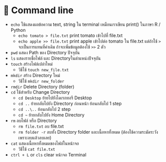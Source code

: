 # 🐣 Command line 
- `echo` ใช้แสดงผลข้อความ text, string ใน terminal เหมือนเราเขียน print() ในภาษา R / Python
  - `echo tomato > file.txt` print tomato เข้าไปที่ file.txt
  - `echo apple >> file.txt` print apple เข้าไปต่อ tomato ใน file.txt แต่ถ้าใช้ `>` จะเป็นการแทนที่ค่าเดิม ถ้าจะเพิ่มข้อมูลต้องใช้ `>>` 2 ตัว 
- `pwd` แสดง Path ของ Directory ปัจจุบัน 
- `ls` แสดงรายชื่อไฟล์ และ Directoryในตำแหน่งปัจจุบัน
- `touch` สร้างไฟล์เปล่าใหม่
  - วิธีใช้ `touch new_file.txt`
- `mkdir` สร้าง Directory ใหม่
  - วิธีใช้ `mkdir new_folder`
- `rmdir` Delete Directory (folder)
- `cd` ใช้สำหรับ Change Directory 
  - `cd Desktop` ย้ายไปยังไดเรกทอรี Desktop
  - `cd ..` ย้ายกลับไปยัง Directory ก่อนหน้า ย้อนกลับไป 1 step
  - `cd ..\..`  ย้อนกลับไป 2 step
  - `cd ~` ย้ายกลับไปยัง Home Directory
- `rm` ลบไฟล์ หรือ Directory 
  - `rm file.txt` ลบ file.txt
  - `rm folder -r` ลบทั้ง Directory folder และเนื้อหาทั้งหมด (ต้องใช้ความระมัดระวังเพราะลบแล้วลบเลย)
- `cat` แสดงเนื้อหาทั้งหมดของไฟล์ในหน้าจอ 
  - วิธีใช้ `cat file.txt` 
- `ctrl + L` or `cls`  clear หน้าจอ Terminal 
